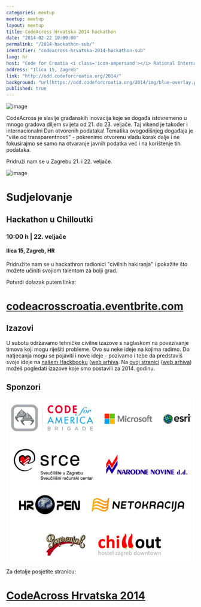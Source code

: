 ```yaml
---
categories: meetup
meetup: meetup
layout: meetup
title: CodeAcross Hrvatska 2014 hackathon
date: "2014-02-22 10:00:00"
permalink: "/2014-hackathon-sub/"
identifier: "codeacross-hrvatska-2014-hackathon-sub"
lang: hr
host: "Code for Croatia <i class='icon-ampersand'></i> Rational International <i class='icon-ampersand'></i> GONG"
address: "Ilica 15, Zagreb"
link: "http://odd.codeforcroatia.org/2014/"
background: "url(https://odd.codeforcroatia.org/2014/img/blue-overlay.png)"
published: true
---
```


![image](https://odd.codeforcroatia.org/2014/img/Vise-od-transparentnosti.jpg)

CodeAcross je slavlje građanskih inovacija koje se događa istovremeno u mnogo gradova diljem svijeta od 21. do 23. veljače. Taj vikend je također i internacionalni Dan otvorenih podataka! Tematika ovogodišnjeg događaja je "više od transparentnosti" - pokrenimo otvorenu vladu korak dalje i ne fokusirajmo se samo na otvaranje javnih podatka već i na korištenje tih podataka.

Pridruži nam se u Zagrebu 21. i 22. veljače.

![image](https://odd.codeforcroatia.org/2014/img/dominion.jpg)

<div id="participation">
  <h1>Sudjelovanje</h1>
  <h2>Hackathon u Chilloutki</h2>
  <h3>10:00 h | 22. veljače</h3>
  <div class="clearfix"></div>
  <h4>Ilica 15, Zagreb, HR</h4>
  <div class="clearfix"></div>
  <p>Pridružite nam se u hackathron radionici "civilnih hakiranja" i pokažite što možete učiniti svojiom talentom za bolji grad.</p>
</div>

Potvrdi dolazak putem linka:

# [codeacrosscroatia.eventbrite.com](https://codeacrosscroatia.eventbrite.com/)

<section id="challenges">
	<div>
		<h1>Izazovi</h1>
		<p>U subotu održavamo tehničke civilne izazove s naglaskom na povezivanje timova koji mogu riješiti probleme. Ovo su neke ideje na kojima radimo. Do natjecanja mogu se pojaviti i nove ideje - pozivamo i tebe da predstaviš svoje ideje na <a href="https://codeforcroatia.hackpad.com/Hackbook-1iJDaLUghBS">našem Hackbooku</a> (<a href="https://web.archive.org/web/20170428214110/https://codeforcroatia.hackpad.com/Hackbook-1iJDaLUghBS">web arhiva</a>. Na <a href="https://codeforcroatia.hackpad.com/ER5KzmEfycJ">ovoj stranici</a> (<a href="https://web.archive.org/web/20170428214056/https://codeforcroatia.hackpad.com/Dobrodoli-na-CodeAcross-Hrvatska-2014-ER5KzmEfycJ">web arhiva</a>) možeš pogledati izazove koje smo postavili za 2014. godinu.</p>
	</div>
</section>

<section id="donors">
  <div>
    <h1>Sponzori</h1>
    <img src="/images/code_across_2014_sponsors.png">
  </div>
</section>


Za detalje posjetite stranicu:

# [CodeAcross Hrvatska 2014](http://odd.codeforcroatia.org/2014/)
